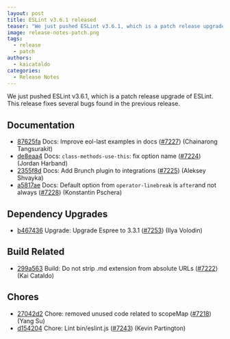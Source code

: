 ```yaml
---
layout: post
title: ESLint v3.6.1 released
teaser: "We just pushed ESLint v3.6.1, which is a patch release upgrade of ESLint. This release  fixes several bugs found in the previous release."
image: release-notes-patch.png
tags:
  - release
  - patch
authors:
  - kaicataldo
categories:
  - Release Notes
---
```


We just pushed ESLint v3.6.1, which is a patch release upgrade of ESLint. This release  fixes several bugs found in the previous release.












## Documentation


* [87625fa](https://github.com/eslint/eslint/commit/87625fa) Docs: Improve eol-last examples in docs ([#7227](https://github.com/eslint/eslint/issues/7227)) (Chainarong Tangsurakit)
* [de8eaa4](https://github.com/eslint/eslint/commit/de8eaa4) Docs: `class-methods-use-this`: fix option name ([#7224](https://github.com/eslint/eslint/issues/7224)) (Jordan Harband)
* [2355f8d](https://github.com/eslint/eslint/commit/2355f8d) Docs: Add Brunch plugin to integrations ([#7225](https://github.com/eslint/eslint/issues/7225)) (Aleksey Shvayka)
* [a5817ae](https://github.com/eslint/eslint/commit/a5817ae) Docs: Default option from `operator-linebreak` is `after`and not always ([#7228](https://github.com/eslint/eslint/issues/7228)) (Konstantin Pschera)




## Dependency Upgrades


* [b467436](https://github.com/eslint/eslint/commit/b467436) Upgrade: Upgrade Espree to 3.3.1 ([#7253](https://github.com/eslint/eslint/issues/7253)) (Ilya Volodin)




## Build Related


* [299a563](https://github.com/eslint/eslint/commit/299a563) Build: Do not strip .md extension from absolute URLs ([#7222](https://github.com/eslint/eslint/issues/7222)) (Kai Cataldo)




## Chores


* [27042d2](https://github.com/eslint/eslint/commit/27042d2) Chore: removed unused code related to scopeMap ([#7218](https://github.com/eslint/eslint/issues/7218)) (Yang Su)
* [d154204](https://github.com/eslint/eslint/commit/d154204) Chore: Lint bin/eslint.js ([#7243](https://github.com/eslint/eslint/issues/7243)) (Kevin Partington)
